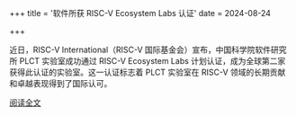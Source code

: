 +++
title = '软件所获 RISC-V Ecosystem Labs 认证'
date = 2024-08-24

+++

近日，RISC-V International（RISC-V 国际基金会）宣布，中国科学院软件研究所 PLCT 实验室成功通过 RISC-V Ecosystem Labs 计划认证，成为全球第二家获得此认证的实验室。这一认证标志着 PLCT 实验室在 RISC-V 领域的长期贡献和卓越表现得到了国际认可。

[阅读全文](https://mp.weixin.qq.com/s/aBCR7W7baqcIy3GMAXN5hQ)